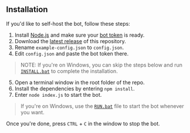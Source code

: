## Installation

If you'd like to self-host the bot, follow these steps:

1. Install [Node.js](https://nodejs.org/) and make sure your [bot token](https://discord.com/developers/applications/) is ready.
2. Download the [latest release](https://github.com/0HD/discordjs-bot/releases/latest) of this repository.
3. Rename `example-config.json` to `config.json`.
4. Edit `config.json` and paste the bot token there.
> NOTE: If you're on Windows, you can skip the steps below and run [`INSTALL.bat`](https://github.com/0HD/discordjs-bot/blob/master/INSTALL.bat) to complete the installation.
5. Open a terminal window in the root folder of the repo.
6. Install the dependencies by entering `npm install`.
7. Enter `node index.js` to start the bot.

> If you're on Windows, use the [`RUN.bat`](https://github.com/0HD/discordjs-bot/blob/master/RUN.bat) file to start the bot whenever you want.

Once you're done, press `CTRL` + `C` in the window to stop the bot.

